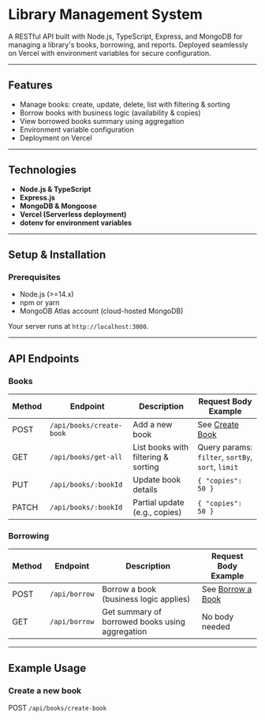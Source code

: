 # Library Management System

A RESTful API built with Node.js, TypeScript, Express, and MongoDB for managing a library's books, borrowing, and reports. Deployed seamlessly on Vercel with environment variables for secure configuration.

---

## Features

- Manage books: create, update, delete, list with filtering & sorting
- Borrow books with business logic (availability & copies)
- View borrowed books summary using aggregation
- Environment variable configuration
- Deployment on Vercel

---

## Technologies

- **Node.js & TypeScript**
- **Express.js**
- **MongoDB & Mongoose**
- **Vercel (Serverless deployment)**
- **dotenv for environment variables**

---

## Setup & Installation

### Prerequisites

- Node.js (>=14.x)
- npm or yarn
- MongoDB Atlas account (cloud-hosted MongoDB)


Your server runs at `http://localhost:3000`.

---

## API Endpoints

### Books

| Method | Endpoint               | Description                               | Request Body Example                                              |
|---------|------------------------|-------------------------------------------|-------------------------------------------------------------------|
| POST    | `/api/books/create-book` | Add a new book                          | See [Create Book](#create-book)                                    |
| GET     | `/api/books/get-all`     | List books with filtering & sorting     | Query params: `filter`, `sortBy`, `sort`, `limit`               |
| PUT     | `/api/books/:bookId`     | Update book details                     | `{ "copies": 50 }`                                               |
| PATCH   | `/api/books/:bookId`     | Partial update (e.g., copies)           | `{ "copies": 50 }`                                               |

### Borrowing

| Method | Endpoint                | Description                                              | Request Body Example                                      |
|---------|-------------------------|----------------------------------------------------------|-----------------------------------------------------------|
| POST    | `/api/borrow`           | Borrow a book (business logic applies)                   | See [Borrow a Book](#borrow-a-book)                        |
| GET     | `/api/borrow`           | Get summary of borrowed books using aggregation          | No body needed                                           |

---

## Example Usage

### Create a new book

POST `/api/books/create-book`




